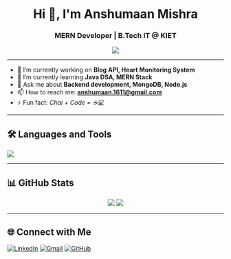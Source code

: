 <h1 align="center">Hi 👋, I'm Anshumaan Mishra</h1>
<h3 align="center">MERN Developer | B.Tech IT @ KIET</h3>

<p align="center">
  <img src="https://readme-typing-svg.demolab.com/?lines=Learning+MERN+Stack;Cracking+DSA+in+Java;Building+Backend+Projects;Open+to+Internships" />
</p>

---

- 🔭 I’m currently working on **Blog API, Heart Monitoring System**
- 🌱 I’m currently learning **Java DSA, MERN Stack**
- 💬 Ask me about **Backend development, MongoDB, Node.js**
- 📫 How to reach me: **anshumaan.1611@gmail.com**
- ⚡ Fun fact: *Chai + Code = ☕💻*

---

## 🛠️ Languages and Tools

<p align="left">
  <img src="https://skillicons.dev/icons?i=js,nodejs,express,mongodb,java,python,html,css,git,github,vscode,linux" />
</p>

---

## 📊 GitHub Stats

<p align="center">
  <img src="https://github-readme-stats.vercel.app/api?username=anshumaan69&show_icons=true&theme=radical" />
  <img src="https://github-readme-streak-stats.herokuapp.com/?user=anshumaan69&theme=radical" />
</p>

---

## 🌐 Connect with Me

<p align="left">
  <a href="https://www.linkedin.com/in/anshumaan-mishra-00581a32a/" target="_blank"><img alt="LinkedIn" src="https://img.shields.io/badge/LinkedIn-blue?logo=linkedin&logoColor=white" /></a>
  <a href="mailto:anshumaan.1611@gmail.com"><img alt="Gmail" src="https://img.shields.io/badge/Gmail-red?logo=gmail&logoColor=white" /></a>
  <a href="https://github.com/anshumaan69"><img alt="GitHub" src="https://img.shields.io/badge/GitHub-black?logo=github&logoColor=white" /></a>
</p>
